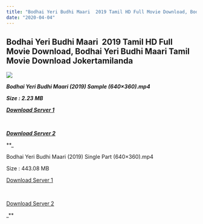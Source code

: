 ```yaml
---
title: "Bodhai Yeri Budhi Maari  2019 Tamil HD Full Movie Download, Bodhai Yeri Budhi Maari Tamil Movie Download Jokertamilanda"
date: "2020-04-04"
---
```


## Bodhai Yeri Budhi Maari  2019 Tamil HD Full Movie Download, Bodhai Yeri Budhi Maari Tamil Movie Download Jokertamilanda

![](https://images.moviebuff.com/33256e17-cc48-4d2b-861d-e655678fa83f?w=1000)

**_Bodhai Yeri Budhi Maari (2019) Sample (640×360).mp4_**

**_Size : 2.23 MB_**

**_[Download Server 1](http://c1.wetransfer.vip/files/Tamil{b337cb003d07febca875724d018e20f8c1927a284fdd439ea607fcc650de5bb7}20Movies/Tamil{b337cb003d07febca875724d018e20f8c1927a284fdd439ea607fcc650de5bb7}202019{b337cb003d07febca875724d018e20f8c1927a284fdd439ea607fcc650de5bb7}20Movies/Bodhai{b337cb003d07febca875724d018e20f8c1927a284fdd439ea607fcc650de5bb7}20Yeri{b337cb003d07febca875724d018e20f8c1927a284fdd439ea607fcc650de5bb7}20Budhi{b337cb003d07febca875724d018e20f8c1927a284fdd439ea607fcc650de5bb7}20Maari{b337cb003d07febca875724d018e20f8c1927a284fdd439ea607fcc650de5bb7}20(2019)/Bodhai{b337cb003d07febca875724d018e20f8c1927a284fdd439ea607fcc650de5bb7}20Yeri{b337cb003d07febca875724d018e20f8c1927a284fdd439ea607fcc650de5bb7}20Budhi{b337cb003d07febca875724d018e20f8c1927a284fdd439ea607fcc650de5bb7}20Maari{b337cb003d07febca875724d018e20f8c1927a284fdd439ea607fcc650de5bb7}20(2019){b337cb003d07febca875724d018e20f8c1927a284fdd439ea607fcc650de5bb7}20Proper{b337cb003d07febca875724d018e20f8c1927a284fdd439ea607fcc650de5bb7}20HDRip/Bodhai{b337cb003d07febca875724d018e20f8c1927a284fdd439ea607fcc650de5bb7}20Yeri{b337cb003d07febca875724d018e20f8c1927a284fdd439ea607fcc650de5bb7}20Budhi{b337cb003d07febca875724d018e20f8c1927a284fdd439ea607fcc650de5bb7}20Maari{b337cb003d07febca875724d018e20f8c1927a284fdd439ea607fcc650de5bb7}20(2019){b337cb003d07febca875724d018e20f8c1927a284fdd439ea607fcc650de5bb7}20Sample{b337cb003d07febca875724d018e20f8c1927a284fdd439ea607fcc650de5bb7}20(640x360).mp4)_**

**_[  
](http://c1.wetransfer.vip/files/Tamil{b337cb003d07febca875724d018e20f8c1927a284fdd439ea607fcc650de5bb7}20Movies/Tamil{b337cb003d07febca875724d018e20f8c1927a284fdd439ea607fcc650de5bb7}202019{b337cb003d07febca875724d018e20f8c1927a284fdd439ea607fcc650de5bb7}20Movies/Bodhai{b337cb003d07febca875724d018e20f8c1927a284fdd439ea607fcc650de5bb7}20Yeri{b337cb003d07febca875724d018e20f8c1927a284fdd439ea607fcc650de5bb7}20Budhi{b337cb003d07febca875724d018e20f8c1927a284fdd439ea607fcc650de5bb7}20Maari{b337cb003d07febca875724d018e20f8c1927a284fdd439ea607fcc650de5bb7}20(2019)/Bodhai{b337cb003d07febca875724d018e20f8c1927a284fdd439ea607fcc650de5bb7}20Yeri{b337cb003d07febca875724d018e20f8c1927a284fdd439ea607fcc650de5bb7}20Budhi{b337cb003d07febca875724d018e20f8c1927a284fdd439ea607fcc650de5bb7}20Maari{b337cb003d07febca875724d018e20f8c1927a284fdd439ea607fcc650de5bb7}20(2019){b337cb003d07febca875724d018e20f8c1927a284fdd439ea607fcc650de5bb7}20Proper{b337cb003d07febca875724d018e20f8c1927a284fdd439ea607fcc650de5bb7}20HDRip/Bodhai{b337cb003d07febca875724d018e20f8c1927a284fdd439ea607fcc650de5bb7}20Yeri{b337cb003d07febca875724d018e20f8c1927a284fdd439ea607fcc650de5bb7}20Budhi{b337cb003d07febca875724d018e20f8c1927a284fdd439ea607fcc650de5bb7}20Maari{b337cb003d07febca875724d018e20f8c1927a284fdd439ea607fcc650de5bb7}20(2019){b337cb003d07febca875724d018e20f8c1927a284fdd439ea607fcc650de5bb7}20Sample{b337cb003d07febca875724d018e20f8c1927a284fdd439ea607fcc650de5bb7}20(640x360).mp4)_**

**_[Download Server 2](http://c1.wetransfer.vip/files/Tamil{b337cb003d07febca875724d018e20f8c1927a284fdd439ea607fcc650de5bb7}20Movies/Tamil{b337cb003d07febca875724d018e20f8c1927a284fdd439ea607fcc650de5bb7}202019{b337cb003d07febca875724d018e20f8c1927a284fdd439ea607fcc650de5bb7}20Movies/Bodhai{b337cb003d07febca875724d018e20f8c1927a284fdd439ea607fcc650de5bb7}20Yeri{b337cb003d07febca875724d018e20f8c1927a284fdd439ea607fcc650de5bb7}20Budhi{b337cb003d07febca875724d018e20f8c1927a284fdd439ea607fcc650de5bb7}20Maari{b337cb003d07febca875724d018e20f8c1927a284fdd439ea607fcc650de5bb7}20(2019)/Bodhai{b337cb003d07febca875724d018e20f8c1927a284fdd439ea607fcc650de5bb7}20Yeri{b337cb003d07febca875724d018e20f8c1927a284fdd439ea607fcc650de5bb7}20Budhi{b337cb003d07febca875724d018e20f8c1927a284fdd439ea607fcc650de5bb7}20Maari{b337cb003d07febca875724d018e20f8c1927a284fdd439ea607fcc650de5bb7}20(2019){b337cb003d07febca875724d018e20f8c1927a284fdd439ea607fcc650de5bb7}20Proper{b337cb003d07febca875724d018e20f8c1927a284fdd439ea607fcc650de5bb7}20HDRip/Bodhai{b337cb003d07febca875724d018e20f8c1927a284fdd439ea607fcc650de5bb7}20Yeri{b337cb003d07febca875724d018e20f8c1927a284fdd439ea607fcc650de5bb7}20Budhi{b337cb003d07febca875724d018e20f8c1927a284fdd439ea607fcc650de5bb7}20Maari{b337cb003d07febca875724d018e20f8c1927a284fdd439ea607fcc650de5bb7}20(2019){b337cb003d07febca875724d018e20f8c1927a284fdd439ea607fcc650de5bb7}20Sample{b337cb003d07febca875724d018e20f8c1927a284fdd439ea607fcc650de5bb7}20(640x360).mp4)_**

**_

Bodhai Yeri Budhi Maari (2019) Single Part (640×360).mp4

Size : 443.08 MB

[Download Server 1](http://c5.wetransfer.vip//files/Bodhai{b337cb003d07febca875724d018e20f8c1927a284fdd439ea607fcc650de5bb7}20Yeri{b337cb003d07febca875724d018e20f8c1927a284fdd439ea607fcc650de5bb7}20Budhi{b337cb003d07febca875724d018e20f8c1927a284fdd439ea607fcc650de5bb7}20Maari{b337cb003d07febca875724d018e20f8c1927a284fdd439ea607fcc650de5bb7}20(2019).mp4)

[  
](http://c5.wetransfer.vip//files/Bodhai{b337cb003d07febca875724d018e20f8c1927a284fdd439ea607fcc650de5bb7}20Yeri{b337cb003d07febca875724d018e20f8c1927a284fdd439ea607fcc650de5bb7}20Budhi{b337cb003d07febca875724d018e20f8c1927a284fdd439ea607fcc650de5bb7}20Maari{b337cb003d07febca875724d018e20f8c1927a284fdd439ea607fcc650de5bb7}20(2019).mp4)

[Download Server 2](http://c5.wetransfer.vip//files/Bodhai{b337cb003d07febca875724d018e20f8c1927a284fdd439ea607fcc650de5bb7}20Yeri{b337cb003d07febca875724d018e20f8c1927a284fdd439ea607fcc650de5bb7}20Budhi{b337cb003d07febca875724d018e20f8c1927a284fdd439ea607fcc650de5bb7}20Maari{b337cb003d07febca875724d018e20f8c1927a284fdd439ea607fcc650de5bb7}20(2019).mp4)

_**
